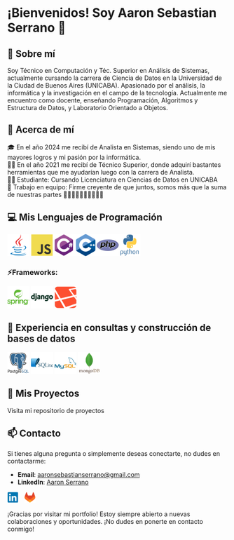 # ¡Bienvenidos! Soy Aaron Sebastian Serrano 👋

## 🔎 Sobre mí

Soy Técnico en Computación y Téc. Superior en Análisis de Sistemas, actualmente cursando la carrera de Ciencia de Datos en la Universidad de la Ciudad de Buenos Aires (UNICABA). Apasionado por el análisis, la informática y la investigación en el campo de la tecnología. Actualmente me encuentro como docente, enseñando Programación, Algoritmos y Estructura de Datos, y Laboratorio Orientado a Objetos.

## 🔎 Acerca de mí

🎓 En el año 2024 me recibí de Analista en Sistemas, siendo uno de mis mayores logros y mi pasión por la informática.  
🧑‍💻 En el año 2021 me recibí de Técnico Superior, donde adquirí bastantes herramientas que me ayudarían luego con la carrera de Analista.  
👨‍🎓 Estudiante: Cursando Licenciatura en Ciencias de Datos en UNICABA  
🧩 Trabajo en equipo: Firme creyente de que juntos, somos más que la suma de nuestras partes 👩🏻👨🏾👨🏻‍🦰👩🏽‍🦱

## 💻 Mis Lenguajes de Programación

<img src="https://github.com/devicons/devicon/blob/v2.15.1/icons/java/java-original.svg" alt="JAVA" width="50"/> <img src="https://github.com/devicons/devicon/blob/v2.15.1/icons/javascript/javascript-original.svg" alt="Javascript" width="50"/><img src="https://github.com/devicons/devicon/blob/v2.15.1/icons/csharp/csharp-original.svg" alt="C#" width="50"/><img src="https://github.com/devicons/devicon/blob/v2.15.1/icons/cplusplus/cplusplus-original.svg" alt="C++" width="50"/><img src="https://github.com/devicons/devicon/blob/v2.15.1/icons/php/php-original.svg" alt="PHP" width="50"/><img src="https://github.com/devicons/devicon/blob/v2.15.1/icons/python/python-original-wordmark.svg" alt="PYTHON" width="50"/>      

### ⚡Frameworks:
<img src="https://github.com/devicons/devicon/blob/v2.15.1/icons/spring/spring-original-wordmark.svg" alt="Spring - Springboot 3.4.0" width="50"/> <img src="https://github.com/devicons/devicon/blob/v2.15.1/icons/django/django-plain-wordmark.svg" alt="Django - python" width="50"/> <img src="https://github.com/devicons/devicon/blob/v2.15.1/icons/laravel/laravel-plain.svg" alt="Laravel - php" width="50"/>  

## 💾 Experiencia en consultas y construcción de bases de datos

<img src="https://github.com/devicons/devicon/blob/v2.15.1/icons/postgresql/postgresql-original-wordmark.svg" alt="PostgreSQL" width="50"/> <img src="https://github.com/devicons/devicon/blob/v2.15.1/icons/sqlite/sqlite-original-wordmark.svg" alt="SQLite" width="50"/> <img src="https://github.com/devicons/devicon/blob/v2.15.1/icons/mysql/mysql-original-wordmark.svg" alt="MySQL" width="50"/> <img src="https://github.com/devicons/devicon/blob/v2.15.1/icons/mongodb/mongodb-original-wordmark.svg" alt="MongoDB" width="50"/>  

## 🚀 Mis Proyectos

Visita mi repositorio de proyectos

## 📫 Contacto

Si tienes alguna pregunta o simplemente deseas conectarte, no dudes en contactarme:

- **Email**: [aaronsebastianserrano@gmail.com](mailto:aaronsebastianserrano@gmail.com)
- **LinkedIn**: [Aaron Serrano](https://www.linkedin.com/in/serranooaaron/)

<a href="https://www.linkedin.com/in/serranooaaron/" style="display: inline-block; margin-right: 10px;">
  <img src="https://github.com/devicons/devicon/blob/v2.15.1/icons/linkedin/linkedin-original.svg" alt="LinkedIn Icon" width="25"/>
</a>
<a href="https://gitlab.com/serranooaaron/" style="display: inline-block;">
  <img src="https://github.com/devicons/devicon/blob/v2.15.1/icons/gitlab/gitlab-original.svg" alt="GitLab Icon" width="25"/>
</a>



¡Gracias por visitar mi portfolio! Estoy siempre abierto a nuevas colaboraciones y oportunidades. ¡No dudes en ponerte en contacto conmigo!

